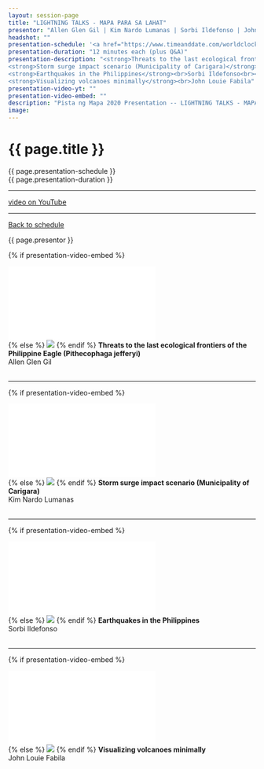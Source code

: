 ```yaml
---
layout: session-page
title: "LIGHTNING TALKS - MAPA PARA SA LAHAT"
presentor: "Allen Glen Gil | Kim Nardo Lumanas | Sorbi Ildefonso | John Louie Fabila" 
headshot: ""
presentation-schedule: '<a href="https://www.timeanddate.com/worldclock/fixedtime.html?iso=2020-11-20T06:15:00Z">27 Nov 2020, 14:15 UTC+8</a>'
presentation-duration: "12 minutes each (plus Q&A)"
presentation-description: "<strong>Threats to the last ecological frontiers of the Philippine Eagle (Pithecophaga jefferyi)</strong><br>Allen Glen Gil<br><br>
<strong>Storm surge impact scenario (Municipality of Carigara)</strong><br>Kim Nardo Lumanas<br><br>
<strong>Earthquakes in the Philippines</strong><br>Sorbi Ildefonso<br><br>
<strong>Visualizing volcanoes minimally</strong><br>John Louie Fabila"
presentation-video-yt: ""
presentation-video-embed: ""
description: "Pista ng Mapa 2020 Presentation -- LIGHTNING TALKS - MAPA PARA SA LAHAT by Allen Glen Gil | Kim Nardo Lumanas | Sorbi Ildefonso | John Louie Fabila"
image:
---
```


<h1 class="color-pnm-blue">{{ page.title }}</h1>
<div class="row my-4">
<section class="col-lg-3">
<p class="small">{{ page.presentation-schedule }}<br>
{{ page.presentation-duration }}
</p>
<hr>
<p class="small">
<a href="{{ page.presentation-video-yt }}">video on YouTube</a>
</p>
<hr>
<p class="small"><a href="{{ site.baseurl }}/programme/">Back to schedule</a>
</p>
</section>
<section class="col-lg-9">
<p>{{ page.presentor }}</p>
<p class="mt-4">
{% if presentation-video-embed %}
<div class="embed-responsive embed-responsive-16by9">
<iframe class="mb-4 embed-responsive-item" src="{{ page.presentation-video-embed }}" frameborder="0" allow="accelerometer; autoplay; clipboard-write; encrypted-media; gyroscope; picture-in-picture" allowfullscreen></iframe>
</div>
{% else %}
<img class="img-fluid border border-primary rounded p-2" src="{{ site.baseurl }}/assets/img/site/WFH_Feels_full_bg.png">
{% endif %}
<strong>Threats to the last ecological frontiers of the Philippine Eagle (Pithecophaga jefferyi)</strong><br>Allen Glen Gil<br><br>
<hr>

{% if presentation-video-embed %}
<div class="embed-responsive embed-responsive-16by9">
<iframe class="mb-4 embed-responsive-item" src="{{ page.presentation-video-embed }}" frameborder="0" allow="accelerometer; autoplay; clipboard-write; encrypted-media; gyroscope; picture-in-picture" allowfullscreen></iframe>
</div>
{% else %}
<img class="img-fluid border border-primary rounded p-2" src="{{ site.baseurl }}/assets/img/site/WFH_Feels_full_bg.png">
{% endif %}
<strong>Storm surge impact scenario (Municipality of Carigara)</strong><br>Kim Nardo Lumanas<br><br>
<hr>

{% if presentation-video-embed %}
<div class="embed-responsive embed-responsive-16by9">
<iframe class="mb-4 embed-responsive-item" src="{{ page.presentation-video-embed }}" frameborder="0" allow="accelerometer; autoplay; clipboard-write; encrypted-media; gyroscope; picture-in-picture" allowfullscreen></iframe>
</div>
{% else %}
<img class="img-fluid border border-primary rounded p-2" src="{{ site.baseurl }}/assets/img/site/WFH_Feels_full_bg.png">
{% endif %}
<strong>Earthquakes in the Philippines</strong><br>Sorbi Ildefonso<br><br>
<hr>

{% if presentation-video-embed %}
<div class="embed-responsive embed-responsive-16by9">
<iframe class="mb-4 embed-responsive-item" src="{{ page.presentation-video-embed }}" frameborder="0" allow="accelerometer; autoplay; clipboard-write; encrypted-media; gyroscope; picture-in-picture" allowfullscreen></iframe>
</div>
{% else %}
<img class="img-fluid border border-primary rounded p-2" src="{{ site.baseurl }}/assets/img/site/WFH_Feels_full_bg.png">
{% endif %}
<strong>Visualizing volcanoes minimally</strong><br>John Louie Fabila
</p>
</section>
</div>